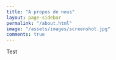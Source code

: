 ```yaml
---
title: "A propos de nous"
layout: page-sidebar
permalink: "/about.html"
image: "/assets/images/screenshot.jpg"
comments: true
---
```


<p>Test</p>

